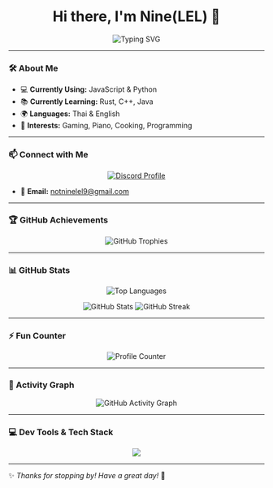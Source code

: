 <h1 align="center">Hi there, I'm Nine(LEL) 👋</h1>

<p align="center">
  <img src="https://readme-typing-svg.herokuapp.com?font=Fira+Code&size=24&pause=1000&color=7C3AED&center=true&vCenter=true&width=500&lines=Hobbyist+Developer;Learning+Rust%2C+C%2B%2B%2C+Java;Piano+Player+and+Gamer;Thai+%3C-%3E+English+Translator" alt="Typing SVG" />
</p>

---

### 🛠 About Me  
- 💻 **Currently Using:** JavaScript & Python  
- 📚 **Currently Learning:** Rust, C++, Java  
- 🌍 **Languages:** Thai & English
- 🎨 **Interests:** Gaming, Piano, Cooking, Programming  

---

### 📫 Connect with Me  
<p align="center">
  <a href="https://discord.com/users/846010753542127647">
    <img src="https://discord.c99.nl/widget/theme-3/846010753542127647.png" alt="Discord Profile" />
  </a>
</p>

- 📧 **Email:** [notninelel9@gmail.com](mailto:notninelel9@gmail.com)  

---

### 🏆 GitHub Achievements  
<p align="center">
  <img src="https://github-profile-trophy.vercel.app/?username=ninelel&no-bg=true&theme=tokyonight&no-frame=true&column=7&margin-w=15&margin-h=15" alt="GitHub Trophies" />
</p>

---

### 📊 GitHub Stats  
<p align="center">
  <img src="https://github-readme-stats.vercel.app/api/top-langs/?username=ninelel&show_icons=true&layout=compact&theme=tokyonight" alt="Top Languages" />
</p>

<p align="center">
  <img src="https://github-readme-stats.vercel.app/api?username=ninelel&show_icons=true&theme=tokyonight" alt="GitHub Stats" />
  <img src="https://github-readme-streak-stats.herokuapp.com/?user=ninelel&theme=tokyonight" alt="GitHub Streak" />
</p>

---

### ⚡ Fun Counter  
<p align="center">
  <img src="https://count.getloli.com/get/@ninelel?theme=rule34" alt="Profile Counter" />
</p>

---

### 🚀 Activity Graph  
<p align="center">
  <img src="https://github-readme-activity-graph.vercel.app/graph?username=ninelel&theme=tokyo-night&hide_border=true" alt="GitHub Activity Graph" />
</p>

---

### 💻 Dev Tools & Tech Stack  
<p align="center">
  <img src="https://skillicons.dev/icons?i=js,ts,python,rust,cpp,java,html,css,react,nextjs,vue,astro,tailwind,nodejs,bun,express,mongodb,postgres,git,github,vercel,vscode,discord" />
</p>

---

✨ *Thanks for stopping by! Have a great day!* 🚀  
